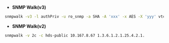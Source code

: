 - **SNMP Walk(v3)**
```bash
snmpwalk -v3 -l authPriv -u ro_snmp -a SHA -A 'xxx' -x AES -X 'yyy' vtcl-avictrl-bil-c1-v1.sharedtcs.net 1.3.6.1.2.1.1.5.0 -Dlcd
```

- **SNMP Walk(v2)**
```bash
snmpwalk -v 2c -c hds-public 10.167.8.67 1.3.6.1.2.1.25.4.2.1.
```

